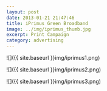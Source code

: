 ```yaml
---
layout: post
date: 2013-01-21 21:47:46
title: iPrimus Green Broadband
image: ../img/iprimus_thumb.jpg
excerpt: Print Campaign
category: advertising
---
```


![]({{ site.baseurl }}img/iprimus1.png)

![]({{ site.baseurl }}img/iprimus2.png)

![]({{ site.baseurl }}img/iprimus3.png)
